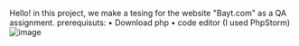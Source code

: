 Hello!
in this project, we make a tesing for the website "Bayt.com" as a QA assignment.
prerequisuts:
• Download php
• code editor (I used PhpStorm)
![image](https://github.com/tala-skafi/QA_Assignment/assets/65433042/7b151417-72c7-4eee-aa9b-355211934743)

 
